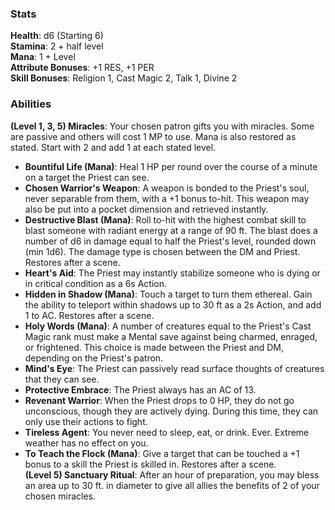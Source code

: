 ### Stats
**Health**: d6 (Starting 6)  
**Stamina**: 2 + half level  
**Mana**: 1 + Level  
**Attribute Bonuses**: +1 RES, +1 PER  
**Skill Bonuses**:  Religion 1, Cast Magic 2, Talk 1, Divine 2  
 
### Abilities
**(Level 1, 3, 5) Miracles**: Your chosen patron gifts you with miracles. Some are passive and others will cost 1 MP to use. Mana is also restored as stated. Start with 2 and add 1 at each stated level.  
- **Bountiful Life (Mana)**: Heal 1 HP per round over the course of a minute on a target the Priest can see.
- **Chosen Warrior's Weapon**: A weapon is bonded to the Priest's soul, never separable from them, with a +1 bonus to-hit. This weapon may also be put into a pocket dimension and retrieved instantly.
- **Destructive Blast (Mana)**: Roll to-hit with the highest combat skill to blast someone with radiant energy at a range of 90 ft. The blast does a number of d6 in damage equal to half the Priest's level, rounded down (min 1d6). The damage type is chosen between the DM and Priest. Restores after a scene.
- **Heart's Aid**: The Priest may instantly stabilize someone who is dying or in critical condition as a 6s Action.  
- **Hidden in Shadow (Mana)**: Touch a target to turn them ethereal. Gain the ability to teleport within shadows up to 30 ft as a 2s Action, and add 1 to AC. Restores after a scene.
- **Holy Words (Mana)**: A number of creatures equal to the Priest's Cast Magic rank must make a Mental save against being charmed, enraged, or frightened. This choice is made between the Priest and DM, depending on the Priest's patron.
- **Mind's Eye**: The Priest can passively read surface thoughts of creatures that they can see.
- **Protective Embrace**: The Priest always has an AC of 13.
- **Revenant Warrior**: When the Priest drops to 0 HP, they do not go unconscious, though they are actively dying. During this time, they can only use their actions to fight.
- **Tireless Agent**: You never need to sleep, eat, or drink. Ever. Extreme weather has no effect on you.
- **To Teach the Flock (Mana)**: Give a target that can be touched a +1 bonus to a skill the Priest is skilled in. Restores after a scene.  
**(Level 5) Sanctuary Ritual**: After an hour of preparation, you may bless an area up to 30 ft. in diameter to give all allies the benefits of 2 of your chosen miracles.